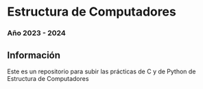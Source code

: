 # Estructura de Computadores
### Año 2023 - 2024

## Información
Este es un repositorio para subir las prácticas de C y de Python de Estructura de Computadores

